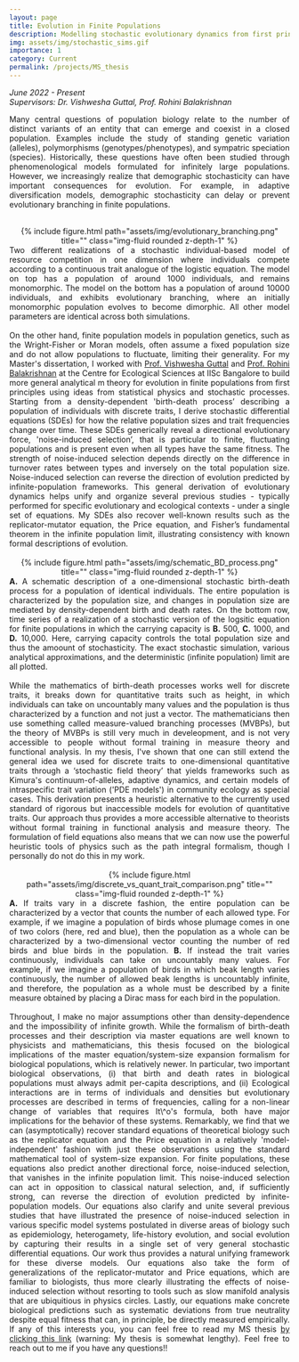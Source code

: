 ```yaml
---
layout: page
title: Evolution in Finite Populations
description: Modelling stochastic evolutionary dynamics from first principles (MS thesis project)
img: assets/img/stochastic_sims.gif
importance: 1
category: Current
permalink: /projects/MS_thesis
---
```


<i> June 2022 - Present <br>
Supervisors: Dr. Vishwesha Guttal, Prof. Rohini Balakrishnan</i>

<div style="text-align: justify">

Many central questions of population biology relate to the number of distinct variants of an entity that can emerge and coexist in a closed population. Examples include the study of standing genetic variation (alleles), polymorphisms (genotypes/phenotypes), and sympatric speciation (species). Historically, these questions have often been studied through phenomenological models formulated for infinitely large populations. However, we increasingly realize that demographic stochasticity can have important consequences for evolution. For example, in adaptive diversification models, demographic stochasticity can delay or prevent evolutionary branching in finite populations.
<br>
<br>
<div class="row" style="text-align: center">
    <div class="col-sm mt-3 mt-md-0">
        {% include figure.html path="assets/img/evolutionary_branching.png" title="" class="img-fluid rounded z-depth-1" %}
    </div>
</div>
<div class="caption">
Two different realizations of a stochastic individual-based model of resource competition in one dimension where individuals compete according to a continuous  trait analogue of the logistic equation. The model on top has a population of around 1000 individuals, and remains monomorphic. The model on the bottom has a population of around 10000 individuals, and exhibits evolutionary branching, where an initially monomorphic population evolves to become dimorphic. All other model parameters are identical across both simulations.
</div>
<br>
On the other hand, finite population models in population genetics, such as the Wright-Fisher or Moran models, often assume a fixed population size and do not allow populations to fluctuate, limiting their generality. For my Master's dissertation, I worked with <a href='https://teelabiisc.wordpress.com/'>Prof. Vishwesha Guttal</a> and <a href = 'https://sites.google.com/view/rohinibalakrishnanlab/home'>Prof. Rohini Balakrishnan</a> at the Centre for Ecological Sciences at IISc Bangalore to build more general analytical m theory for evolution in finite populations from first principles using ideas from statistical physics and stochastic processes. Starting from a density-dependent 'birth-death process’ describing a population of individuals with discrete traits, I derive stochastic differential equations (SDEs) for how the relative population sizes and trait frequencies change over time. These SDEs generically reveal a directional evolutionary force, 'noise-induced selection’, that is particular to finite, fluctuating populations and is present even when all types have the same fitness.  The strength of noise-induced selection depends directly on the difference in turnover rates between types and inversely on the total population size. Noise-induced selection can reverse the direction of evolution predicted by infinite-population frameworks. This general derivation of evolutionary dynamics helps unify and organize several previous studies - typically performed for specific evolutionary and ecological contexts - under a single set of equations. My SDEs also recover well-known results such as the replicator-mutator equation, the Price equation, and Fisher’s fundamental theorem in the infinite population limit, illustrating consistency with known formal descriptions of evolution.
<br>
<br>
<div class="row" style="text-align: center">
    <div class="col-sm mt-3 mt-md-0">
        {% include figure.html path="assets/img/schematic_BD_process.png" title="" class="img-fluid rounded z-depth-1" %}
    </div>
</div>
<div class="caption">
<b>A.</b> A schematic description of a one-dimensional stochastic birth-death process for a population of identical individuals. The entire population is characterized by the population size, and changes in population size are mediated by density-dependent birth and death rates. On the bottom row, time series of a realization of a stochastic version of the logsitic equation for finite populations in which the carrying capacity is <b>B.</b> 500, <b>C.</b> 1000, and <b>D.</b> 10,000. Here, carrying capacity controls the total population size and thus the amoount of stochasticity. The exact stochastic simulation, various analytical approximations, and the deterministic (infinite population) limit are all plotted. 
</div>
<br>
While the mathematics of birth-death processes works well for discrete traits, it breaks down for quantitative traits such as height, in which individuals can take on uncountably many values and the population is thus characterized by a function and not just a vector. The mathematicians then use something called measure-valued branching processes (MVBPs), but the theory of MVBPs is still very much in develeopment, and is not very accessible to people without formal training in measure theory and functional analysis. In my thesis, I've shown that one can still extend the general idea we used for discrete traits to one-dimensional quantitative traits through a ‘stochastic field theory’ that yields frameworks such as Kimura's continuum-of-alleles, adaptive dynamics, and certain models of intraspecific trait variation ('PDE models') in community ecology as special cases. This derivation presents a heuristic alternative to the currently used standard of rigorous but inaccessible models for evolution of quantitative traits. Our approach thus provides a more accessible alternative to theorists without formal training in functional analysis and measure theory. The formulation of field equations also means that we can now use the powerful heuristic tools of physics such as the path integral formalism, though I personally do not do this in my work.
<br>
<br>
<div class="row justify-content-sm-center"  style="text-align: center">
    <div class="col-sm mt-3 mt-md-0">
        {% include figure.html path="assets/img/discrete_vs_quant_trait_comparison.png" title="" class="img-fluid rounded z-depth-1" %}
    </div>
</div>
<div class="caption">
<b>A.</b> If traits vary in a discrete fashion, the entire population can be characterized by a vector that counts the number of each allowed type. For example, if we imagine a population of birds whose plumage comes in one of two colors (here, red and blue), then the population as a whole can be characterized by a two-dimensional vector counting the number of red birds and blue birds in the population. <b>B.</b> If instead the trait varies continuously, individuals can take on uncountably many values. For example, if we imagine a population of birds in which beak length varies continuously, the number of allowed beak lengths is uncountably infinite, and therefore, the population as a whole must be described by a finite measure obtained by placing a Dirac mass for each bird in the population.
</div>
<br>
Throughout, I make no major assumptions other than density-dependence and the impossibility of infinite growth. While the formalism of birth-death processes and their description via master equations are well known to physicists and mathematicians, this thesis focused on the biological implications of the master equation/system-size expansion formalism for biological populations, which is relatively newer. In particular, two important biological observations, (i) that birth and death rates in biological populations must always admit per-capita descriptions, and (ii) Ecological interactions are in terms of individuals and densities but evolutionary processes are described in terms of frequencies, calling for a non-linear change of variables that requires It\^o's formula, both have major implications for the behavior of these systems. Remarkably, we find that we can (asymptotically) recover standard equations of theoretical biology such as the replicator equation and the Price equation in a relatively 'model-independent' fashion with just these observations using the standard mathematical tool of system-size expansion. For finite populations, these equations also predict another directional force, noise-induced selection, that vanishes in the infinite population limit. This noise-induced selection can act in opposition to classical natural selection, and, if sufficiently strong, can reverse the direction of evolution predicted by infinite-population models. Our equations also clarify and unite several previous studies that have illustrated the presence of noise-induced selection in various specific model systems postulated in diverse areas of biology such as epidemiology, heterogamety, life-history evolution, and social evolution by capturing their results in a single set of very general stochastic differential equations. Our work thus provides a natural unifying framework for these diverse models. Our equations also take the form of generalizations of the replicator-mutator and Price equations, which are familiar to biologists, thus more clearly illustrating the effects of noise-induced selection without resorting to tools such as slow manifold analysis that are ubiquitious in physics circles. Lastly, our equations make concrete biological predictions such as systematic deviations from true neutrality despite equal fitness that can, in principle, be directly measured empirically. If any of this interests you, you can feel free to read my MS thesis <a href="https://thepandalorian.github.io/assets/pdf/Shikhara_MS_thesis.pdf">by clicking this link</a> (warning: My thesis is somewhat lengthy). Feel free to reach out to me if you have any questions!!

</div>
